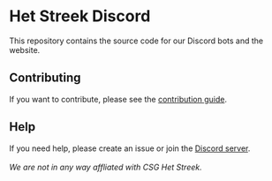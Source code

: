 # Het Streek Discord

This repository contains the source code for our Discord bots and the website.

## Contributing

If you want to contribute, please see the [contribution guide](../.github/CONTRIBUTING.md).

## Help

If you need help, please create an issue or join the [Discord server](https://discord.gg/Nk22nMnk66).
\
\
_We are not in any way affliated with CSG Het Streek._
